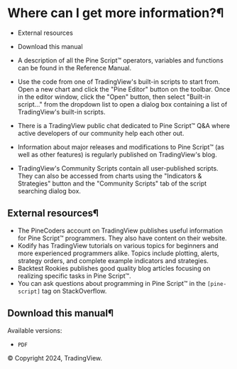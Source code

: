 # Where can I get more information?¶

- External resources
- Download this manual

- A description of all the Pine Script™ operators, variables and functions can be found in the Reference Manual.

- Use the code from one of TradingView's built-in scripts to start from. Open a new chart and click the "Pine Editor" button on the toolbar. Once in the editor window, click the "Open" button, then select "Built-in script..." from the dropdown list to open a dialog box containing a list of TradingView's built-in scripts.
- There is a TradingView public chat dedicated to Pine Script™ Q&A where active developers of our community help each other out.
- Information about major releases and modifications to Pine Script™ (as well as other features) is regularly published on TradingView's blog.
- TradingView's Community Scripts contain all user-published scripts. They can also be accessed from charts using the "Indicators & Strategies" button and the "Community Scripts" tab of the script searching dialog box.

## External resources¶

- The PineCoders account on TradingView publishes useful information for Pine Script™ programmers. They also have content on their website.
- Kodify has TradingView tutorials on various topics for beginners and more experienced programmers alike. Topics include plotting, alerts, strategy orders, and complete example indicators and strategies.
- Backtest Rookies publishes good quality blog articles focusing on realizing specific tasks in Pine Script™.
- You can ask questions about programming in Pine Script™ in the `[pine-script]` tag on StackOverflow.

## Download this manual¶

Available versions:

- `PDF`

© Copyright 2024, TradingView.
